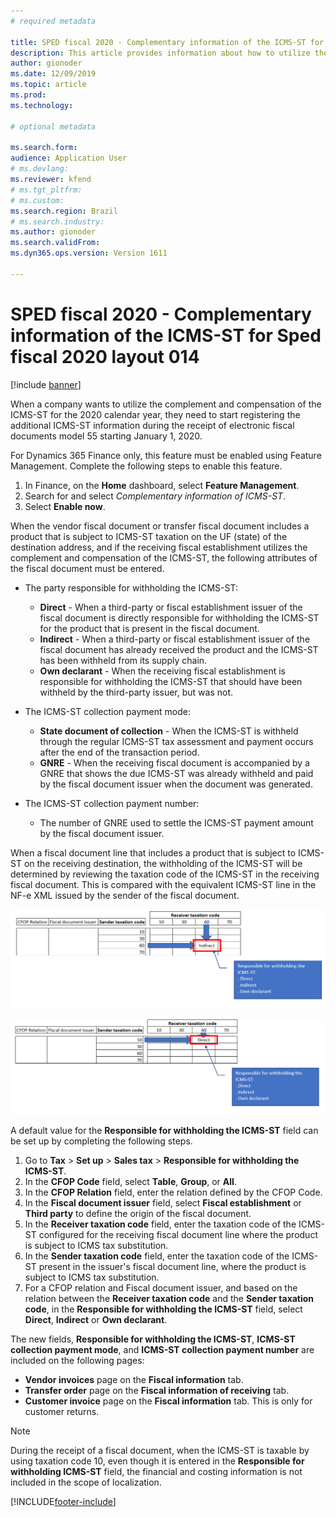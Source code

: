 ```yaml
---
# required metadata

title: SPED fiscal 2020 - Complementary information of the ICMS-ST for Sped fiscal 2020 layout 014
description: This article provides information about how to utilize the complement and compensation of ICMS-ST for the 2020 calendar year.
author: gionoder
ms.date: 12/09/2019
ms.topic: article
ms.prod: 
ms.technology: 

# optional metadata

ms.search.form:   
audience: Application User
# ms.devlang: 
ms.reviewer: kfend
# ms.tgt_pltfrm: 
# ms.custom: 
ms.search.region: Brazil 
# ms.search.industry: 
ms.author: gionoder
ms.search.validFrom: 
ms.dyn365.ops.version: Version 1611

---
```


# SPED fiscal 2020 - Complementary information of the ICMS-ST for Sped fiscal 2020 layout 014

[!include [banner](../../includes/banner.md)]

When a company wants to utilize the complement and compensation of the ICMS-ST for the 2020 calendar year, they need to start registering the additional ICMS-ST information during the receipt of electronic fiscal documents model 55 starting January 1, 2020.

For Dynamics 365 Finance only, this feature must be enabled using Feature Management. Complete the following steps to enable this feature.

1. In Finance, on the **Home** dashboard, select **Feature Management**.
3. Search for and select *Complementary information of ICMS-ST*.
4. Select **Enable now**.

When the vendor fiscal document or transfer fiscal document includes a product that is subject to ICMS-ST taxation on the UF (state) of the destination address, and if the receiving fiscal establishment utilizes the complement and compensation of the ICMS-ST, the following attributes of the fiscal document must be entered.

- The party responsible for withholding the ICMS-ST:
		
	- **Direct** - When a third-party or fiscal establishment issuer of the fiscal document is directly responsible for withholding the ICMS-ST for the product that is present in the fiscal document.
	- **Indirect** - When a third-party or fiscal establishment issuer of the fiscal document has already received the product and the ICMS-ST has been withheld from its supply chain.
	- **Own declarant** - When the receiving fiscal establishment is responsible for withholding the ICMS-ST that should have been withheld by the third-party issuer, but was not.
	
- The ICMS-ST collection payment mode:
		
	- **State document of collection** - When the ICMS-ST is withheld through the regular ICMS-ST tax assessment and payment occurs after the end of the transaction period.
	- **GNRE** - When the receiving fiscal document is accompanied by a GNRE that shows the due ICMS-ST was already withheld and paid by the fiscal document issuer when the document was generated.
	
- The ICMS-ST collection payment number: 
	- The number of GNRE used to settle the ICMS-ST payment amount by the fiscal document issuer.

When a fiscal document line that includes a product that is subject to ICMS-ST on the receiving destination, the withholding of the ICMS-ST will be determined by reviewing the taxation code of the ICMS-ST in the receiving fiscal document. This is compared with the equivalent ICMS-ST line in the NF-e XML issued by the sender of the fiscal document.

![GSTINs attached to a tax registration group with indirect taxation code.](../media/complementary-info-figure-01.PNG)

![GSTINs attached to a tax registration group with direct taxation code.](../media/complementary-info-figure-02.PNG)

A default value for the **Responsible for withholding the ICMS-ST** field can be set up by completing the following steps.

1. Go to **Tax** > **Set up** > **Sales tax** > **Responsible for withholding the ICMS-ST**.
2. In the **CFOP Code** field, select **Table**, **Group**, or **All**.
3. In the **CFOP Relation** field, enter the relation defined by the CFOP Code.
4. In the **Fiscal document issuer** field, select **Fiscal establishment** or **Third party** to define the origin of the fiscal document.
5. In the **Receiver taxation code** field, enter the taxation code of the ICMS-ST configured for the receiving fiscal document line where the product is subject to ICMS tax substitution.
6. In the **Sender taxation code** field, enter the taxation code of the ICMS-ST present in the issuer's fiscal document line, where the product is subject to ICMS tax substitution.
7. For a CFOP relation and Fiscal document issuer, and based on the relation between the **Receiver taxation code** and the **Sender taxation code**, in the **Responsible for withholding the ICMS-ST** field, select **Direct**, **Indirect** or **Own declarant**.

The new fields, **Responsible for withholding the ICMS-ST**, **ICMS-ST collection payment mode**, and **ICMS-ST collection payment number** are included on the following pages:

- **Vendor invoices** page on the **Fiscal information** tab.
- **Transfer order** page on the **Fiscal information of receiving** tab.
- **Customer invoice** page on the **Fiscal information** tab. This is only for customer returns.

> [!NOTE]
> During the receipt of a fiscal document, when the ICMS-ST is taxable by using taxation code 10, even though it is entered in the **Responsible for withholding ICMS-ST** field, the financial and costing information is not included in the scope of localization.


[!INCLUDE[footer-include](../../../includes/footer-banner.md)]